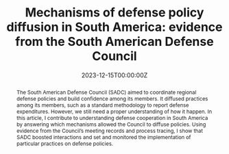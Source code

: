 ---
abstract:  The South American Defense Council (SADC) aimed to coordinate regional defense policies and build confidence among its members. It diffused practices among its members, such as a standard methodology to report defense expenditures. However, we still need a proper understanding of how it happen. In this article, I contribute to understanding defense cooperation in South America by answering which mechanisms allowed the Council to diffuse policies. Using evidence from the Council’s meeting records and process tracing, I show that SADC boosted interactions and set and monitored the implementation of particular practices on defense policies. 
authors:
- admin
date: "2023-12-15T00:00:00Z"
featured: true
publication: '*Revista Brasileira de Política Internacional*'
publication_types:
- "2"
tags:
- Latin America  
- Policy Diffusion  
- South American Defense Council  
- International Security  
- Defense Cooperation  
- Process-Tracing  
- Annotation for Transparent Inquiry  
- Defense Policy  
publishDate: "2023-12-15T00:00:00Z"
title: "Mechanisms of defense policy diffusion in South America: evidence from the South American Defense Council"  
url_pdf: https://www.scielo.br/j/rbpi/a/ktDmDk3PmG5D7XnCP4hZ44n/?format=pdf&lang=en
---